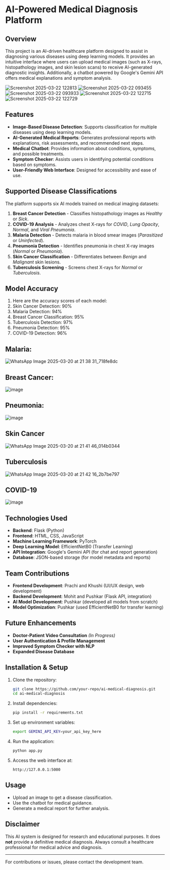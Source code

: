 # AI-Powered Medical Diagnosis Platform

## Overview
This project is an AI-driven healthcare platform designed to assist in diagnosing various diseases using deep learning models. It provides an intuitive interface where users can upload medical images (such as X-rays, histopathology images, and skin lesion scans) to receive AI-generated diagnostic insights. Additionally, a chatbot powered by Google's Gemini API offers medical explanations and symptom analysis.

![Screenshot 2025-03-22 122813](https://github.com/user-attachments/assets/4879819d-0e3d-4a3c-8d17-c536c2ee94ab)
![Screenshot 2025-03-22 093455](https://github.com/user-attachments/assets/3528c9c6-bbf8-489a-a655-24813e7811a6)
![Screenshot 2025-03-22 093933](https://github.com/user-attachments/assets/f8c8ca07-0eab-4cab-b050-eab91f06bd52)
![Screenshot 2025-03-22 122715](https://github.com/user-attachments/assets/a269db08-00cc-4c1c-a405-8eb8d7a4794b)
![Screenshot 2025-03-22 122729](https://github.com/user-attachments/assets/b94ab14d-7144-4ebe-b2e7-dff4eeb5c25a)




## Features
- **Image-Based Disease Detection**: Supports classification for multiple diseases using deep learning models.
- **AI-Generated Medical Reports**: Generates professional reports with explanations, risk assessments, and recommended next steps.
- **Medical Chatbot**: Provides information about conditions, symptoms, and possible treatments.
- **Symptom Checker**: Assists users in identifying potential conditions based on symptoms.
- **User-Friendly Web Interface**: Designed for accessibility and ease of use.

## Supported Disease Classifications
The platform supports six AI models trained on medical imaging datasets:
1. **Breast Cancer Detection** - Classifies histopathology images as *Healthy* or *Sick*.
2. **COVID-19 Analysis** - Analyzes chest X-rays for *COVID*, *Lung Opacity*, *Normal*, and *Viral Pneumonia*.
3. **Malaria Detection** - Detects malaria in blood smear images (*Parasitized* or *Uninfected*).
4. **Pneumonia Detection** - Identifies pneumonia in chest X-ray images (*Normal* or *Pneumonia*).
5. **Skin Cancer Classification** - Differentiates between *Benign* and *Malignant* skin lesions.
6. **Tuberculosis Screening** - Screens chest X-rays for *Normal* or *Tuberculosis*.


## Model Accuracy
1. Here are the accuracy scores of each model:
2. Skin Cancer Detection: 90%
3. Malaria Detection: 94%
4. Breast Cancer Classification: 95%
5. Tuberculosis Detection: 97%
6. Pneumonia Detection: 95%
7. COVID-19 Detection: 96%

## Malaria:
![WhatsApp Image 2025-03-20 at 21 38 31_718fe8dc](https://github.com/user-attachments/assets/fe83f6f4-0ba6-4744-9133-192844fbb926)

## Breast Cancer:
![image](https://github.com/user-attachments/assets/1da6e26b-ce48-4be9-bf65-484b7c54f8ec)

## Pneumonia:
![image](https://github.com/user-attachments/assets/012e15e5-8f4e-4bb7-af63-68c34c43088e)

## Skin Cancer
![WhatsApp Image 2025-03-20 at 21 41 46_014b0344](https://github.com/user-attachments/assets/ed6a088a-938b-4401-81c6-e7d6410ac4d3)

## Tuberculosis
![WhatsApp Image 2025-03-20 at 21 42 16_2b7be797](https://github.com/user-attachments/assets/34cc3b1a-a08d-45d3-a5bb-8899b772f39a)

## COVID-19
![image](https://github.com/user-attachments/assets/1ec8268e-32ff-48ac-9ffc-b2271bca1482)


## Technologies Used
- **Backend**: Flask (Python)
- **Frontend**: HTML, CSS, JavaScript
- **Machine Learning Framework**: PyTorch
- **Deep Learning Model**: EfficientNetB0 (Transfer Learning)
- **API Integration**: Google's Gemini API (for chat and report generation)
- **Database**: JSON-based storage (for model metadata and reports)

## Team Contributions
- **Frontend Development**: Prachi and Khushi (UI/UX design, web development)
- **Backend Development**: Mohit and Pushkar (Flask API, integration)
- **AI Model Development**: Pushkar (developed all models from scratch)
- **Model Optimization**: Pushkar (used EfficientNetB0 for transfer learning)

## Future Enhancements
- **Doctor-Patient Video Consultation** *(In Progress)*
- **User Authentication & Profile Management**
- **Improved Symptom Checker with NLP**
- **Expanded Disease Database**

## Installation & Setup
1. Clone the repository:
   ```sh
   git clone https://github.com/your-repo/ai-medical-diagnosis.git
   cd ai-medical-diagnosis
   ```
2. Install dependencies:
   ```sh
   pip install -r requirements.txt
   ```
3. Set up environment variables:
   ```sh
   export GEMINI_API_KEY=your_api_key_here
   ```
4. Run the application:
   ```sh
   python app.py
   ```
5. Access the web interface at:
   ```
   http://127.0.0.1:5000
   ```

## Usage
- Upload an image to get a disease classification.
- Use the chatbot for medical guidance.
- Generate a medical report for further analysis.

## Disclaimer
This AI system is designed for research and educational purposes. It does **not** provide a definitive medical diagnosis. Always consult a healthcare professional for medical advice and diagnosis.

---

For contributions or issues, please contact the development team.

